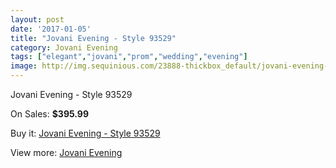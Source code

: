 ```yaml
---
layout: post
date: '2017-01-05'
title: "Jovani Evening - Style 93529"
category: Jovani Evening
tags: ["elegant","jovani","prom","wedding","evening"]
image: http://img.sequinious.com/23888-thickbox_default/jovani-evening-style-93529.jpg
---
```

Jovani Evening - Style 93529

On Sales: **$395.99**
<a href="https://www.sequinious.com/jovani-evening/10251-jovani-evening-style-93529.html"><amp-img layout="responsive" width="600" height="600" src="//img.sequinious.com/23888-thickbox_default/jovani-evening-style-93529.jpg" alt="Jovani Evening - Style 93529 0" /></a>
<a href="https://www.sequinious.com/jovani-evening/10251-jovani-evening-style-93529.html"><amp-img layout="responsive" width="600" height="600" src="//img.sequinious.com/23889-thickbox_default/jovani-evening-style-93529.jpg" alt="Jovani Evening - Style 93529 1" /></a>

Buy it: [Jovani Evening - Style 93529](https://www.sequinious.com/jovani-evening/10251-jovani-evening-style-93529.html "Jovani Evening - Style 93529")

View more: [Jovani Evening](https://www.sequinious.com/59-jovani-evening "Jovani Evening")
